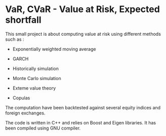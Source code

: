 # VaR, CVaR  - Value at Risk, Expected shortfall 


This small project is about computing value at risk using different methods such as :

- Exponentially weighted moving average

- GARCH

- Historically simulation

- Monte Carlo simulation

- Exteme value theory

- Copulas

The computation have been backtested against several equity indices and foreign exchanges.

The code is written in C++ and relies on Boost and Eigen libraries. It has been compiled using GNU compiler.
